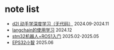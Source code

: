 # note list

* [d2l 动手学深度学习（无代码）](./d2l.md) 2024.09-2024.11
* [langchain的使用学习](./langchain.md) 2024.12
* [stm32机器人+ROS1入门](./robot.md) 2025.02-2025.05
* [EPS32小智](./ESP32小智.md) 2025.06
